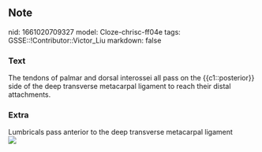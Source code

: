## Note
nid: 1661020709327
model: Cloze-chrisc-ff04e
tags: GSSE::!Contributor::Victor_Liu
markdown: false

### Text
The tendons of palmar and dorsal interossei all pass on the {{c1::posterior}} side of the deep transverse metacarpal ligament to reach their distal attachments.

### Extra
<div>
  Lumbricals pass anterior to the deep transverse metacarpal
  ligament
</div><img src="81-1.jpg">
